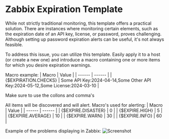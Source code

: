 # Zabbix Expiration Template

While not strictly traditional monitoring, this template offers a practical solution. There are instances where monitoring certain elements, such as the expiration date of an API key, license, or password, proves challenging. Although setting up password expiration alerts can be useful, it's not always feasible.

To address this issue, you can utilize this template. Easily apply it to a host (or create a new one) and introduce a macro containing one or more items for which you desire expiration warnings.

Macro example:
| Macro | Value |
| ------ | ------ |
| {$EXPIRATION.CHECKS} | Some API Key:2024-04-14,Some Other API Key:2024-05-12,Some License:2024-03-10 |

Make sure to use the collons and comma's

All items will be discovered and will alert. Macro's used for alerting:
| Macro | Value |
| ------ | ------ |
| {$EXPIRE.DISASTER} | 0 |
| {$EXPIRE.HIGH} | 5 |
| {$EXPIRE.AVERAGE} | 10 |
| {$EXPIRE.WARN} | 30 |
| {$EXPIRE.INFO} | 60 |

Example of the problems displaying in Zabbix:
![Screenshot](https://raw.githubusercontent.com/Zablove/zabbix_expiration_template/screenshot/main/screenshot1.png)
